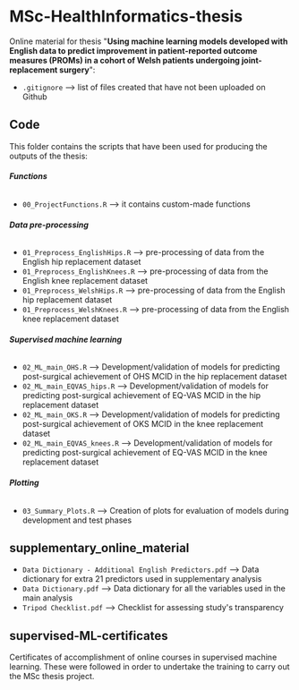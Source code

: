 # MSc-HealthInformatics-thesis
 
Online material for thesis "**Using machine learning models developed with English data to predict improvement in patient-reported outcome measures (PROMs) in a cohort of Welsh patients undergoing joint-replacement surgery**":

- `.gitignore` --> list of files created that have not been uploaded on Github

## **Code**
This folder contains the scripts that have been used for producing the outputs of the thesis: 

###### **Functions**  
- `00_ProjectFunctions.R` --> it contains custom-made functions

###### **Data pre-processing** 
- `01_Preprocess_EnglishHips.R` --> pre-processing of data from the English hip replacement dataset
- `01_Preprocess_EnglishKnees.R` --> pre-processing of data from the English knee replacement dataset
- `01_Preprocess_WelshHips.R` -->  pre-processing of data from the English hip replacement dataset
- `01_Preprocess_WelshKnees.R` -->  pre-processing of data from the English knee replacement dataset

###### **Supervised machine learning**
- `02_ML_main_OHS.R` --> Development/validation of models for predicting post-surgical achievement of OHS MCID in the hip replacement dataset
- `02_ML_main_EQVAS_hips.R` --> Development/validation of models for predicting post-surgical achievement of EQ-VAS MCID in the hip replacement dataset
- `02_ML_main_OKS.R` --> Development/validation of models for predicting post-surgical achievement of OKS MCID in the knee replacement dataset
- `02_ML_main_EQVAS_knees.R` --> Development/validation of models for predicting post-surgical achievement of EQ-VAS MCID in the knee replacement dataset

###### **Plotting**
- `03_Summary_Plots.R` --> Creation of plots for evaluation of models during development and test phases

## supplementary_online_material
- `Data Dictionary - Additional English Predictors.pdf` --> Data dictionary for extra 21 predictors used in supplementary analysis
- `Data Dictionary.pdf` --> Data dictionary for all the variables used in the main analysis
- `Tripod Checklist.pdf` --> Checklist for assessing study's transparency

## supervised-ML-certificates
Certificates of accomplishment of online courses in supervised machine learning. These were followed in order to undertake the training to carry out the MSc thesis project.

